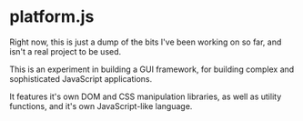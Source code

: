 platform.js
===========

Right now, this is just a dump of the bits I've been working on so far,
and isn't a real project to be used.

This is an experiment in building a GUI framework,
for building complex and sophisticated JavaScript applications.

It features it's own DOM and CSS manipulation libraries,
as well as utility functions, and it's own JavaScript-like language.
